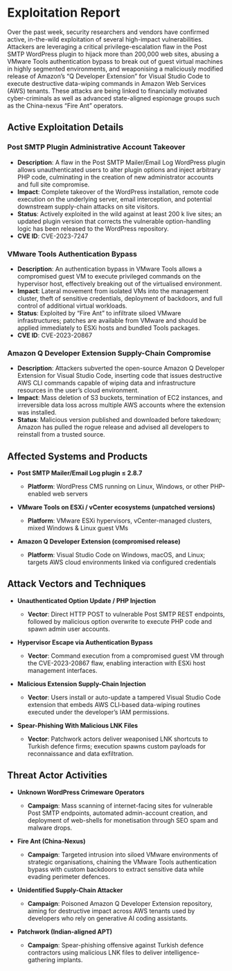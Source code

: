 # Exploitation Report

Over the past week, security researchers and vendors have confirmed active, in-the-wild exploitation of several high-impact vulnerabilities. Attackers are leveraging a critical privilege-escalation flaw in the Post SMTP WordPress plugin to hijack more than 200,000 web sites, abusing a VMware Tools authentication bypass to break out of guest virtual machines in highly segmented environments, and weaponising a maliciously modified release of Amazon’s “Q Developer Extension” for Visual Studio Code to execute destructive data-wiping commands in Amazon Web Services (AWS) tenants. These attacks are being linked to financially motivated cyber-criminals as well as advanced state-aligned espionage groups such as the China-nexus “Fire Ant” operators.

## Active Exploitation Details

### Post SMTP Plugin Administrative Account Takeover  
- **Description**: A flaw in the Post SMTP Mailer/Email Log WordPress plugin allows unauthenticated users to alter plugin options and inject arbitrary PHP code, culminating in the creation of new administrator accounts and full site compromise.  
- **Impact**: Complete takeover of the WordPress installation, remote code execution on the underlying server, email interception, and potential downstream supply-chain attacks on site visitors.  
- **Status**: Actively exploited in the wild against at least 200 k live sites; an updated plugin version that corrects the vulnerable option-handling logic has been released to the WordPress repository.  
- **CVE ID**: CVE-2023-7247  

### VMware Tools Authentication Bypass  
- **Description**: An authentication bypass in VMware Tools allows a compromised guest VM to execute privileged commands on the hypervisor host, effectively breaking out of the virtualised environment.  
- **Impact**: Lateral movement from isolated VMs into the management cluster, theft of sensitive credentials, deployment of backdoors, and full control of additional virtual workloads.  
- **Status**: Exploited by “Fire Ant” to infiltrate siloed VMware infrastructures; patches are available from VMware and should be applied immediately to ESXi hosts and bundled Tools packages.  
- **CVE ID**: CVE-2023-20867  

### Amazon Q Developer Extension Supply-Chain Compromise  
- **Description**: Attackers subverted the open-source Amazon Q Developer Extension for Visual Studio Code, inserting code that issues destructive AWS CLI commands capable of wiping data and infrastructure resources in the user’s cloud environment.  
- **Impact**: Mass deletion of S3 buckets, termination of EC2 instances, and irreversible data loss across multiple AWS accounts where the extension was installed.  
- **Status**: Malicious version published and downloaded before takedown; Amazon has pulled the rogue release and advised all developers to reinstall from a trusted source.  

## Affected Systems and Products

- **Post SMTP Mailer/Email Log plugin ≤ 2.8.7**  
  - **Platform**: WordPress CMS running on Linux, Windows, or other PHP-enabled web servers  

- **VMware Tools on ESXi / vCenter ecosystems (unpatched versions)**  
  - **Platform**: VMware ESXi hypervisors, vCenter-managed clusters, mixed Windows & Linux guest VMs  

- **Amazon Q Developer Extension (compromised release)**  
  - **Platform**: Visual Studio Code on Windows, macOS, and Linux; targets AWS cloud environments linked via configured credentials  

## Attack Vectors and Techniques

- **Unauthenticated Option Update / PHP Injection**  
  - **Vector**: Direct HTTP POST to vulnerable Post SMTP REST endpoints, followed by malicious option overwrite to execute PHP code and spawn admin user accounts.  

- **Hypervisor Escape via Authentication Bypass**  
  - **Vector**: Command execution from a compromised guest VM through the CVE-2023-20867 flaw, enabling interaction with ESXi host management interfaces.  

- **Malicious Extension Supply-Chain Injection**  
  - **Vector**: Users install or auto-update a tampered Visual Studio Code extension that embeds AWS CLI‐based data-wiping routines executed under the developer’s IAM permissions.  

- **Spear-Phishing With Malicious LNK Files**  
  - **Vector**: Patchwork actors deliver weaponised LNK shortcuts to Turkish defence firms; execution spawns custom payloads for reconnaissance and data exfiltration.  

## Threat Actor Activities

- **Unknown WordPress Crimeware Operators**  
  - **Campaign**: Mass scanning of internet-facing sites for vulnerable Post SMTP endpoints, automated admin-account creation, and deployment of web-shells for monetisation through SEO spam and malware drops.  

- **Fire Ant (China-Nexus)**  
  - **Campaign**: Targeted intrusion into siloed VMware environments of strategic organisations, chaining the VMware Tools authentication bypass with custom backdoors to extract sensitive data while evading perimeter defences.  

- **Unidentified Supply-Chain Attacker**  
  - **Campaign**: Poisoned Amazon Q Developer Extension repository, aiming for destructive impact across AWS tenants used by developers who rely on generative AI coding assistants.  

- **Patchwork (Indian-aligned APT)**  
  - **Campaign**: Spear-phishing offensive against Turkish defence contractors using malicious LNK files to deliver intelligence-gathering implants.